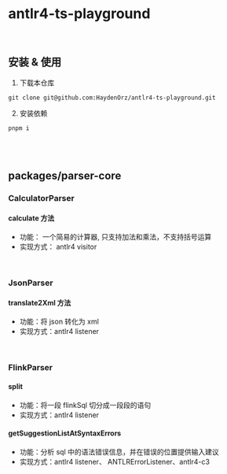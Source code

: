 # antlr4-ts-playground

<br/>

## 安装 & 使用
1. 下载本仓库
```shell
git clone git@github.com:HaydenOrz/antlr4-ts-playground.git
```
2. 安装依赖
```shell
pnpm i
```

<br/>
<br/>

## packages/parser-core
### CalculatorParser
#### calculate 方法
+ 功能： 一个简易的计算器, 只支持加法和乘法，不支持括号运算
+ 实现方式： antlr4 visitor

<br/>

### JsonParser
#### translate2Xml 方法
+ 功能：将 json 转化为 xml
+ 实现方式：antlr4 listener

<br/>

### FlinkParser
#### split
+ 功能：将一段 flinkSql 切分成一段段的语句
+ 实现方式：antlr4 listener

#### getSuggestionListAtSyntaxErrors
+ 功能：分析 sql 中的语法错误信息，并在错误的位置提供输入建议
+ 实现方式：antlr4 listener、 ANTLRErrorListener、antlr4-c3

<br/>
